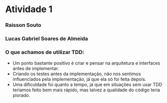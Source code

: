 # Atividade 1

### Raisson Souto
### Lucas Gabriel Soares de Almeida

### O que achamos de utilizar TDD:

- Um ponto bastante positivo é criar e pensar na arquitetura e interfaces antes de implementar.
- Criando os testes antes da implementação, não nos sentimos influenciados pela implementação, já que ela só foi feita depois.
- Uma dificuldade foi quanto a tempo, já que em situações sem usar TDD teriamos feito bem mais rápido, mas talvez a qualidade do código teria piorado.
